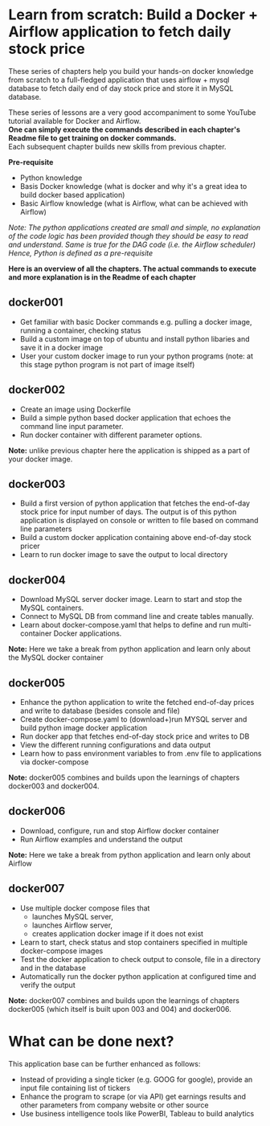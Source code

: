 # Learn from scratch: Build a Docker + Airflow application to fetch daily stock price
These series of chapters help you build your hands-on docker knowledge from scratch to a full-fledged application 
that uses airflow + mysql database to fetch daily end of day stock price and store it in MySQL database.

These series of lessons are a very good accompaniment to some YouTube tutorial available for Docker and Airflow.   
**One can simply execute the commands described in each chapter's Readme file to get training on docker commands.**   
Each subsequent chapter builds new skills from previous chapter.

**Pre-requisite**    
* Python knowledge 
* Basis Docker knowledge (what is docker and why it's a great idea to build docker based application)
* Basic Airflow knowledge (what is Airflow, what can be achieved with Airflow)

*Note: The python applications created are small and simple, 
no explanation of the code logic has been provided though they should be easy to read and understand.
Same is true for the DAG code (i.e. the Airflow scheduler)
Hence, Python is defined as a pre-requisite*

**Here is an overview of all the chapters. 
The actual commands to execute and more explanation is in the Readme of each chapter**

## docker001
* Get familiar with basic Docker commands e.g. pulling a docker image, running a container, checking status
* Build a custom image on top of ubuntu and install python libaries and save it in a docker image
* User your custom docker image to run your python programs (note: at this stage python program is not part of image itself)

## docker002
* Create an image using Dockerfile
* Build a simple python based docker application that echoes the command line input parameter. 
* Run docker container with different parameter options.  

**Note:** unlike previous chapter here the application is shipped as a part of your docker image.

## docker003
* Build a first version of python application that fetches the end-of-day stock price for input number of days. 
The output is of this python application is displayed on console or written to file based on command line parameters 
* Build a custom docker application containing above end-of-day stock pricer
* Learn to run docker image to save the output to local directory

## docker004
* Download MySQL server docker image. Learn to start and stop the MySQL containers.
* Connect to MySQL DB from command line and create tables manually.   
* Learn about docker-compose.yaml that helps to define and run multi-container Docker applications.

**Note:** Here we take a break from python application and learn only about the MySQL docker container

## docker005
* Enhance the python application to write the fetched end-of-day prices and write to database (besides console and file)
* Create docker-compose.yaml to (download+)run MYSQL server and build python image docker application
* Run docker app that fetches end-of-day stock price and writes to DB
* View the different running configurations and data output
* Learn how to pass environment variables to from .env file to applications via docker-compose

**Note:** docker005 combines and builds upon the learnings of chapters docker003 and docker004.

## docker006
* Download, configure, run and stop Airflow docker container
* Run Airflow examples and understand the output

**Note:** Here we take a break from python application and learn only about Airflow

## docker007
* Use multiple docker compose files that  
  - launches MySQL server, 
  - launches Airflow server,
  - creates application docker image if it does not exist
* Learn to start, check status and stop containers specified in multiple docker-compose images 
* Test the docker application to check output to console, file in a directory and in the database
* Automatically run the docker python application at configured time and verify the output

**Note:** docker007 combines and builds upon the learnings of chapters docker005 (which itself is built upon 003 and 004)
and docker006.   

# What can be done next? 
This application base can be further enhanced as follows:
- Instead of providing a single ticker (e.g. GOOG for google), provide an input file containing list of tickers
- Enhance the program to scrape (or via API) get earnings results and other parameters from company website or other source
- Use business intelligence tools like PowerBI, Tableau to build analytics